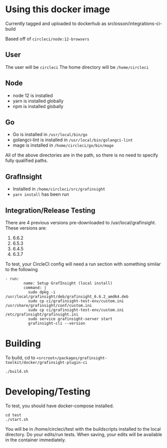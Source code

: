 # Using this docker image

Currently tagged and uploaded to dockerhub as srclosson/integrations-ci-build 

Based off of `circleci/node:12-browsers` 

## User
The user will be `circleci`
The home directory will be `/home/circleci`

## Node
- node 12 is installed
- yarn is installed globally
- npm is installed globally

## Go
- Go is installed in `/usr/local/bin/go`
- golangci-lint is installed in `/usr/local/bin/golangci-lint`
- mage is installed in `/home/circleci/go/bin/mage`

All of the above directories are in the path, so there is no need to specify fully qualified paths.

## GrafInsight
- Installed in `/home/circleci/src/grafinsight`
- `yarn install` has been run

## Integration/Release Testing
There are 4 previous versions pre-downloaded to /usr/local/grafinsight. These versions are:
1. 6.6.2
2. 6.5.3
3. 6.4.5
4. 6.3.7

To test, your CircleCI config will need a run section with something similar to the following
```
- run:
        name: Setup GrafInsight (local install)
        command: |
          sudo dpkg -i /usr/local/grafinsight/deb/grafinsight_6.6.2_amd64.deb
          sudo cp ci/grafinsight-test-env/custom.ini /usr/share/grafinsight/conf/custom.ini
          sudo cp ci/grafinsight-test-env/custom.ini /etc/grafinsight/grafinsight.ini
          sudo service grafinsight-server start
          grafinsight-cli --version
```


# Building
To build, cd to `<srcroot>/packages/grafinsight-toolkit/docker/grafinsight-plugin-ci`
```
./build.sh
```

# Developing/Testing
To test, you should have docker-compose installed.
```
cd test
./start.sh
```

You will be in /home/circleci/test with the buildscripts installed to the local directory.
Do your edits/run tests. When saving, your edits will be available in the container immediately.
